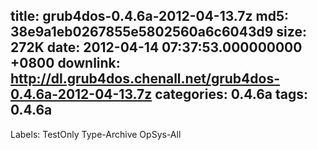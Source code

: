 title: grub4dos-0.4.6a-2012-04-13.7z
md5: 38e9a1eb0267855e5802560a6c6043d9
size: 272K
date: 2012-04-14 07:37:53.000000000 +0800
downlink: http://dl.grub4dos.chenall.net/grub4dos-0.4.6a-2012-04-13.7z
categories: 0.4.6a
tags: 0.4.6a
---

Labels: 
 TestOnly
 Type-Archive
 OpSys-All
